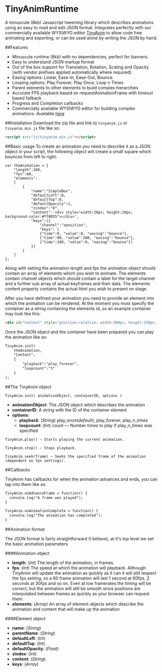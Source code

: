 # TinyAnimRuntime
A minuscule (8kb) Javascript tweening library which describes animations using an easy to read and edit JSON format. Integrates perfectly with our commercially available WYSIWYG editor [TinyAnim](http://tinyanim.com) to allow code free animating and exporting, or can be used alone by writing the JSON by hand.

##Features
- Minuscule runtime (8kb) with no dependencies, perfect for banners.
- Easy to understand JSON markup format
- Out of the box support for Translation, Rotation, Scaling and Opacity (with vendor prefixes applied automatically where required).
- Easing options: Linear, Ease-In, Ease-Out, Bounce.
- Looping options: Play Forever, Play Once, Loop n Times
- Parent elements to other elements to build complex hierarchies
- Accurate FPS playback based on requestAnimationFrame with timeout based fallback
- Progress and Completion callbacks
- Commercially available WYSIWYG editor for building complex animations. Available [here](http://tinyanim.com)

##Installation
Download the zip file and link to `tinyanim.js` or `tinyanim.min.js` file like so:

```html
<script src="js/tinyanim.min.js"></script>
````

##Basic usage
To create an animation you need to describe it as a JSON object in your script, the following object will create a small square which bounces from left to right:

```
var theAnimation = {
	"length":180,
	"fps":60,
	"elements":
	[
		{
			"name":"SimpleBox",
			"defaultLeft":0,
			"defaultTop":0,
			"defaultOpacity":1,
			"zindex":"0",
			"content":'<div style="width:20px; height:20px; background-color:#ff0055"></div>',
			"keys":[{
				"channel":"xposition",
				"keys": [
  				{"time":0, "value":0, "easing":"bounce"},
  				{"time":90, "value":280, "easing":"bounce"},
  				{"time":180, "value":0, "easing":"bounce"}]
			}]
		}
	]
};
```

Along with setting the animation length and fps the animation object should contain an array of elements which you wish to animate. The elements contain channel objects which should contain a label for the target channel and a further sub array of actual keyframes and their data. The elements content property contains the actual html you wish to present on stage.

After you have defined your animation you need to provide an element into which the animation can be rendered. At the moment you must specify the container as a string containing the elements id, so an example container may look like this:

```html
<div id="Content" style="position:relative; width:300px; height:250px; overflow:hidden">
```

Once the JSON object and the container have been prepared you can play the animation like so:

```html
TinyAnim.init(
	theAnimation,
	"Content",
	{
		"playback":"play_forever",
		"loopcount":"3"
	}
);
```

##The TinyAnim object

`TinyAnim.init( animationObject, containerID, options )`

* **animationObject**: The JSON object which describes the animation
* **containerID**: A string with the ID of the container element
* **options**:
  * **playback**: (_String_) play_once(*default*), play_forever, play_n_times
  * **loopcount**: (_Int_) count — Number times to play if play_n_times was specified

`TinyAnim.play() — Starts playing the current animation.`

`TinyAnim.stop() — Stops playback.`

`TinyAnim.seek(frame) — Seeks the specified frame of the animation (dependent on fps settings).`

##Callbacks

TinyAnim has callbacks for when the animation advances and ends, you can tap into them like so:

```html
TinyAnim.onAdvanceFrame = function() {
  console.log("A frame was played");
}
```

```html
TinyAnim.onAnimationComplete = function() {
  console.log("The animation has completed");
}
```

##Animation format

The JSON format is fairly straightforward (I believe), at it's top level we set the basic animation parameters

####Animation object

* **length**: (_Int_) The length of the animation, in frames.
* **fps**: (_Int_) The speed at which the animation will playback. Although TinyAnim will update the animation as quickly as it can it will still respect the fps setting, so a 60 frame animation will last 1 second at 60fps, 2 seconds at 30fps and so on. Even at low framerates the timing will be correct; but the animation will still be smooth since positions are interpolated between frames as quickly as your browser can request them.
* **elements**: (_Array_) An array of element objects which describe the animation and content that will make up the animation

####Element object

* **name**: (_String_)
* **parentName**: (_String_)
* **defaultLeft**: (_Int_)
* **defaultTop**: (_Int_)
* **defaultOpacity**: (_Float_)
* **zindex**: (_Int_)
* **content**: (_String_)
* **keys**: (_Array_)
